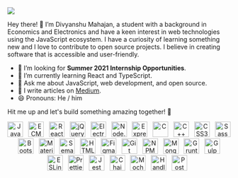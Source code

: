 <img src="https://i.imgur.com/uiLF1K8.png" />

Hey there! 👋 I’m Divyanshu Mahajan, a student with a background in Economics and Electronics and have a keen interest in
web technologies using the JavaScript ecosystem. I have a curiosity of learning something new and I love to contribute to
open source projects. I believe in creating software that is accessible and user-friendly.

- 🔭 I’m looking for **Summer 2021 Internship Opportunities**.
- 🌱 I’m currently learning React and TypeScript.
- 💬 Ask me about JavaScript, web development, and open source.
- 📝 I write articles on [Medium](https://medium.com/@divyanshumahajan).
- 😄 Pronouns: He / him

Hit me up and let's build something amazing together! 🚀

<p align="center">
  <img src="https://github.com/tomchen/stack-icons/blob/master/logos/javascript.svg" alt="JavaScript" width="35px" height="35px" />
  &nbsp;
  <img src="https://github.com/tomchen/stack-icons/blob/master/logos/es6.svg" alt="ECMAScript 6" width="35px" height="35px" />
  &nbsp;
  <img src="https://github.com/tomchen/stack-icons/blob/master/logos/react.svg" alt="React" width="35px" height="35px" />
  &nbsp;
  <img src="https://github.com/tomchen/stack-icons/blob/master/logos/jquery-icon.svg" alt="jQuery" width="35px" height="35px" />
  &nbsp;
  <img src="https://github.com/tomchen/stack-icons/blob/master/logos/electron.svg" alt="Electron" width="35px" height="35px" />
  &nbsp;
  <img src="https://github.com/tomchen/stack-icons/blob/master/logos/nodejs-icon.svg" alt="Node.js" width="35px" height="35px" />
  &nbsp;
  <img src="https://github.com/tomchen/stack-icons/blob/master/logos/express.svg" alt="Express" width="35px" height="35px" />
  &nbsp;
  <img src="https://github.com/tomchen/stack-icons/blob/master/logos/c.svg" alt="C" width="35px" height="35px" />
  &nbsp;
  <img src="https://github.com/tomchen/stack-icons/blob/master/logos/c-plusplus.svg" alt="C++" width="35px" height="35px" />
  &nbsp;
  <img src="https://github.com/tomchen/stack-icons/blob/master/logos/css-3.svg" alt="CSS3" width="35px" height="35px" />
  &nbsp;
  <img src="https://github.com/tomchen/stack-icons/blob/master/logos/sass.svg" alt="Sass" width="35px" height="35px" />
  &nbsp;
  <img src="https://github.com/tomchen/stack-icons/blob/master/logos/bootstrap.svg" alt="Bootstrap" width="35px" height="35px" />
  &nbsp;
  <img src="https://github.com/tomchen/stack-icons/blob/master/logos/material-ui.svg" alt="Material UI" width="35px" height="35px" />
  &nbsp;
  <img src="https://github.com/tomchen/stack-icons/blob/master/logos/semantic-ui.svg" alt="Semantic UI" width="35px" height="35px" />
  &nbsp;
  <img src="https://github.com/tomchen/stack-icons/blob/master/logos/html-5.svg" alt="HTML5" width="35px" height="35px" />
  &nbsp;
  <img src="https://github.com/tomchen/stack-icons/blob/master/logos/figma.svg" alt="Figma" width="35px" height="35px" />
  &nbsp;
  <img src="https://github.com/tomchen/stack-icons/blob/master/logos/git-icon.svg" alt="Git" width="35px" height="35px" />
  &nbsp;
  <img src="https://github.com/tomchen/stack-icons/blob/master/logos/npm.svg" alt="NPM" width="35px" height="35px" />
  &nbsp;
  <img src="https://github.com/tomchen/stack-icons/blob/master/logos/mongodb-icon.svg" alt="MongoDB" width="35px" height="35px" />
  &nbsp;
  <img src="https://github.com/tomchen/stack-icons/blob/master/logos/grunt.svg" alt="Grunt" width="35px" height="35px" />
  &nbsp;
  <img src="https://github.com/tomchen/stack-icons/blob/master/logos/gulp.svg" alt="Gulp" width="35px" height="35px" />
  &nbsp;
  <img src="https://github.com/tomchen/stack-icons/blob/master/logos/eslint.svg" alt="ESLint" width="35px" height="35px" />
  &nbsp;
  <img src="https://github.com/tomchen/stack-icons/blob/master/logos/prettier.svg" alt="Prettier" width="35px" height="35px" />
  &nbsp;
  <img src="https://github.com/tomchen/stack-icons/blob/master/logos/jest.svg" alt="Jest" width="35px" height="35px" />
  &nbsp;
  <img src="https://github.com/tomchen/stack-icons/blob/master/logos/chai.svg" alt="Chai" width="35px" height="35px" />
  &nbsp;
  <img src="https://github.com/tomchen/stack-icons/blob/master/logos/mocha.svg" alt="Mocha" width="35px" height="35px" />
  &nbsp;
  <img src="https://github.com/tomchen/stack-icons/blob/master/logos/handlebars.svg" alt="Handlebars" width="35px" height="35px" />
  &nbsp;
  <img src="https://github.com/tomchen/stack-icons/blob/master/logos/postman.svg" alt="Postman" width="35px" height="35px" />
  &nbsp;
</p>
